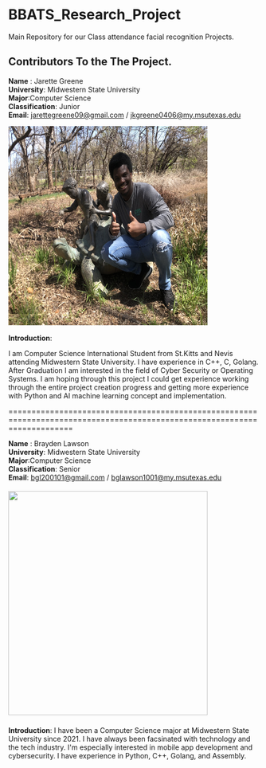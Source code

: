 # BBATS_Research_Project
Main Repository for our Class attendance facial recognition Projects. 





## Contributors To the The Project.

**Name** : Jarette Greene <br>
**University**: Midwestern State University<br>
**Major**:Computer Science  <br>
**Classification**: Junior <br> 
**Email**: jarettegreene09@gmail.com / jkgreene0406@my.msutexas.edu<br>

<img src="https://github.com/Jarette/Images/blob/main/IMG_9755.jpeg" width="400" height="400">

**Introduction**: 
<p>I am Computer Science International Student from St.Kitts and Nevis attending Midwestern State University. I have experience in C++, C, Golang. 
After Graduation I am interested in the field of Cyber Security or Operating Systems. I am hoping through this project I could get experience working 
through the entire project creation progress and getting more experience with Python and AI machine learning concept and implementation. </p>

==========================================================================================================================

**Name** : Brayden Lawson <br>
**University**: Midwestern State University<br>
**Major**:Computer Science  <br>
**Classification**: Senior <br> 
**Email**: bgl200101@gmail.com / bglawson1001@my.msutexas.edu<br>
#### <img src="https://user-images.githubusercontent.com/122930732/213792198-2ec0a7e9-3401-499d-8e7d-353c619e63b9.jpg" width="400" height="450">
**Introduction**: I have been a Computer Science major at Midwestern State University since 2021. I have always been facsinated with technology and the tech industry. I'm especially interested in mobile app development and cybersecurity. I have experience in Python, C++, Golang, and Assembly.




